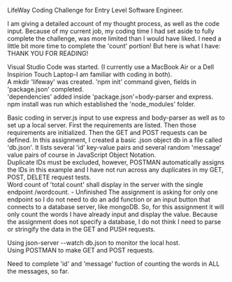 LifeWay Coding Challenge for Entry Level Software Engineer. 

I am giving a detailed account of my thought process, as well as the code input.  Because of my current job, my coding time I had set aside to fully complete the challenge, was more limited than I would have liked.  I need a little bit more time to complete the 'count' portion!  But here is what I have: THANK YOU FOR READING! 

Visual Studio Code was started. (I currently use a MacBook Air or a Dell Inspirion Touch Laptop-I am familiar with coding in both).   
A mkdir 'lifeway' was created. 
'npm init' command given, fields in 'package.json' completed.  
'dependencies' added inside 'package.json'=body-parser and express.
npm install was run which established the 'node_modules' folder. 

Basic coding in server.js input to use express and body-parser as well as to set up a local server.  First the requirements are listed.  Then those requirements are initialized.  Then the GET and POST requests can be defined.  In this assignment, I created a basic .json object db in a file called 'db.json'.  It lists several 'id' key-value pairs and several random 'message' value pairs of course in JavaScript Object Notation.   
Duplicate IDs must be excluded, however, POSTMAN automatically assigns the IDs in this example and I have not run across any duplicates in my GET, POST, DELETE request tests.  
Word count of 'total count' shall display in the server with the single endpoint /wordcount. - Unfinished 
The assignment is asking for only one endpoint so I do not need to do an add function or an input button that connects to a database server, like mongoDB.  So, for this assignment it will only count the words I have already input and display the value.  Because the assignment does not specify a database, I do not think I need to parse or stringify the data in the GET and PUSH requests.

Using json-server --watch db.json to monitor the local host.  
Using POSTMAN to make GET and POST requests.  

Need to complete 'id' and 'message' fuction of counting the words in ALL the messages, so far.  